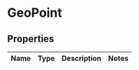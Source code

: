 # GeoPoint

## Properties
Name | Type | Description | Notes
------------ | ------------- | ------------- | -------------
